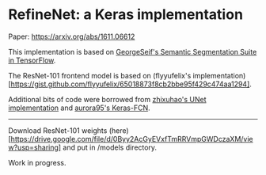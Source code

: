 # RefineNet: a Keras implementation

Paper: https://arxiv.org/abs/1611.06612

This implementation is based on [GeorgeSeif's Semantic Segmentation Suite in TensorFlow](https://github.com/GeorgeSeif/Semantic-Segmentation-Suite).

The ResNet-101 frontend model is based on (flyyufelix's implementation)[https://gist.github.com/flyyufelix/65018873f8cb2bbe95f429c474aa1294].

Additional bits of code were borrowed from [zhixuhao's UNet implementation](https://github.com/zhixuhao/unet) and [aurora95's Keras-FCN](https://github.com/aurora95/Keras-FCN).

---
Download ResNet-101 weights (here)[https://drive.google.com/file/d/0Byy2AcGyEVxfTmRRVmpGWDczaXM/view?usp=sharing] and put in /models directory.

Work in progress.
